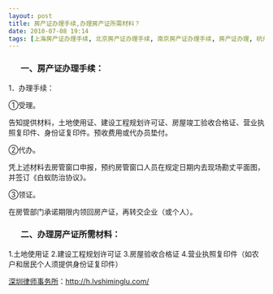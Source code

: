 ```yaml
---
layout: post
title: 房产证办理手续,办理房产证所需材料？
date: 2010-07-08 19:14
tags: [上海房产证办理手续, 北京房产证办理手续, 南京房产证办理手续, 房产证办理, 杭州房产证办理手续, 武汉房产证办理手续, 深圳房产律师咨询, 深圳房产证办理手续]
---
```

<ol>
<h3>一、房产证办理手续：</h3>
</ol>
1．办理手续：

①受理。

告知提供材料，土地使用证、建设工程规划许可证、房屋竣工验收合格证、营业执照复印件、身份证复印件。预收费用或代办员垫付。

②代办。

凭上述材料去房管窗口申报，预约房管窗口人员在规定日期内去现场勘丈平面图，并签订《白蚁防治协议》。

③领证。

在房管部门承诺期限内领回房产证，再转交企业（或个人）。
<ol>
<h3>二、办理房产证所需材料：</h3>
</ol>
1.土地使用证
2.建设工程规划许可证
3.房屋验收合格证
4.营业执照复印件（如农户和居民个人须提供身份证复印件）

<a href="http://h.lvshiminglu.com/">深圳律师事务所</a>：<a href="http://h.lvshiminglu.com/">http://h.lvshiminglu.com/</a>

